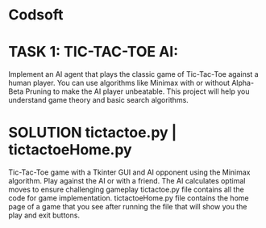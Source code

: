 # Codsoft
# TASK 1: TIC-TAC-TOE AI:
Implement an AI agent that plays the classic game of Tic-Tac-Toe against a human player. You can use algorithms like Minimax with or without Alpha-Beta Pruning to make the AI player unbeatable. This project will help you understand game theory and basic search algorithms.
# SOLUTION tictactoe.py | tictactoeHome.py
Tic-Tac-Toe game with a Tkinter GUI and AI opponent using the Minimax algorithm. Play against the AI or with a friend. The AI calculates optimal moves to ensure challenging gameplay tictactoe.py file contains all the code for game implementation. tictactoeHome.py file contains the home page of a game that you see after running the file that will show you the play and exit buttons.
